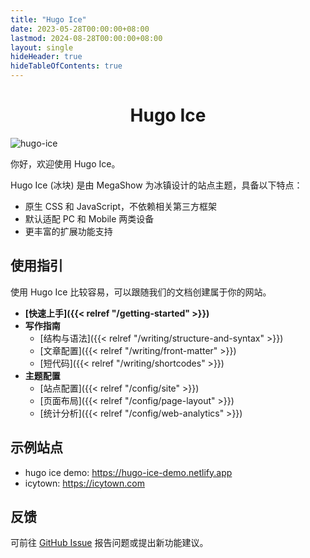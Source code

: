 ```yaml
---
title: "Hugo Ice"
date: 2023-05-28T00:00:00+08:00
lastmod: 2024-08-28T00:00:00+08:00
layout: single
hideHeader: true
hideTableOfContents: true
---
```


<h1 style="text-align:center">Hugo Ice</h1>

![hugo-ice](favicon.svg)

你好，欢迎使用 Hugo Ice。

Hugo Ice (冰块) 是由 MegaShow 为冰镇设计的站点主题，具备以下特点：

- 原生 CSS 和 JavaScript，不依赖相关第三方框架
- 默认适配 PC 和 Mobile 两类设备
- 更丰富的扩展功能支持

## 使用指引

使用 Hugo Ice 比较容易，可以跟随我们的文档创建属于你的网站。

- **[快速上手]({{< relref "/getting-started" >}})**
- **写作指南**
  - [结构与语法]({{< relref "/writing/structure-and-syntax" >}})
  - [文章配置]({{< relref "/writing/front-matter" >}})
  - [短代码]({{< relref "/writing/shortcodes" >}})
- **主题配置**
  - [站点配置]({{< relref "/config/site" >}})
  - [页面布局]({{< relref "/config/page-layout" >}})
  - [统计分析]({{< relref "/config/web-analytics" >}})

## 示例站点

- hugo ice demo: https://hugo-ice-demo.netlify.app
- icytown: https://icytown.com

## 反馈

可前往 [GitHub Issue](https://github.com/megashow/hugo-ice/issues/new/choose) 报告问题或提出新功能建议。
